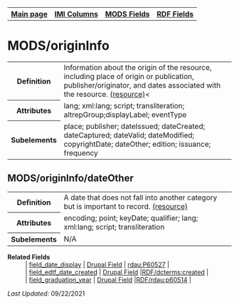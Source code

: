 <!DOCTYPE html>
<html>

<body>
<table style="width:100%">
  <tr>
    <th><a href="index.md">Main page</a></th>
	<th><a href="IMI.md">IMI Columns</a></th>
    <th><a href="MODS.md">MODS Fields</a></th>
    <th><a href="RDF.md">RDF Fields</a></th>
  </tr>
</table>

<h1>MODS/originInfo</h1>
<table>
<tr>
	<th>Definition</th>
	<td>Information about the origin of the resource, including place of origin or publication, publisher/originator, and dates associated with the resource. <a href="https://www.loc.gov/standards/mods/userguide/origininfo.html"> (resource)</a><</td>
</tr>
<tr>
	<th>Attributes</th>
	<td>lang; xml:lang; script; transliteration; altrepGroup;displayLabel; eventType</td>
</tr>
<tr>
	<th>Subelements</th>
	<td>place; publisher; dateIssued; dateCreated; dateCaptured; dateValid; dateModified; copyrightDate; dateOther; edition; issuance; frequency</td>
</tr>
</table>
<h2>MODS/originInfo/dateOther</h2>
<table>
<tr>
	<th>Definition</th>
	<td>A date that does not fall into another category but is important to record. <a href="https://www.loc.gov/standards/mods/userguide/origininfo.html#dateother">(resource)</td>
</tr>
<tr>
	<th>Attributes</th>
	<td>encoding; point; keyDate; qualifier; lang; xml:lang; script; transliteration</td>
</tr>
<tr>
	<th>Subelements</th>
	<td>N/A</td>
</tr>
</table>
<dl>
	<dt><b>Related Fields</b></dt>
		<dd>| <a href="field_date_display.md">field_date_display</a> | <a href="DrupalFields.md">Drupal Field</a> | <a href="rdf.rdau.p60527.md">rdau:P60527</a> | </dd>
		<dd>| <a href="date.encoded.md">field_edtf_date_created</a> | <a href="DrupalFields.md">Drupal Field</a> |<a href="rdf.dcterms.created.md">RDF/dcterms:created</a> | </dd>
		<dd>| <a href="field_graduation_year.md">field_graduation_year</a> | <a href="DrupalFields.md">Drupal Field</a> |<a href="rdf.rdau.p60514.md">RDF/rdau:p60514</a> | </dd>
</dl>
<p><i>Last Updated: </i>09/22/2021</p>
</body>
</html>

